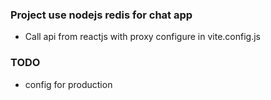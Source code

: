 ### Project use nodejs redis for chat app
- Call api from reactjs with proxy configure in vite.config.js

### TODO
- config for production
